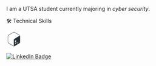 I am a UTSA student currently majoring in *cyber security*.

:hammer_and_wrench: Technical Skills
<div>
  <img src="https://github.com/devicons/devicon/blob/master/icons/bash/bash-plain.svg" title="Bash" alt="bash" width="40" height="40"/>&nbsp;
</div>
<p> </p>
<div id="badges">
  <a href="https://www.linkedin.com/in/rebecca-fuentes-553197286/">
    <img src="https://img.shields.io/badge/LinkedIn-blue?style=for-the-badge&logo=linkedin&logoColor=white" alt="LinkedIn Badge"/>
</div>
